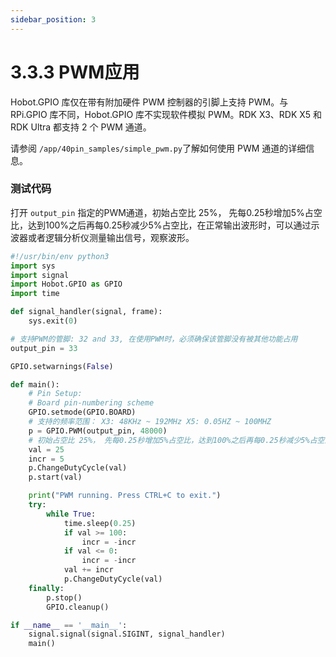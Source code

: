 ```yaml
---
sidebar_position: 3
---
```


# 3.3.3 PWM应用

Hobot.GPIO 库仅在带有附加硬件 PWM 控制器的引脚上支持 PWM。与 RPi.GPIO 库不同，Hobot.GPIO 库不实现软件模拟 PWM。RDK X3、RDK X5 和 RDK Ultra 都支持 2 个 PWM 通道。

请参阅 `/app/40pin_samples/simple_pwm.py`了解如何使用 PWM 通道的详细信息。

### 测试代码
打开 `output_pin` 指定的PWM通道，初始占空比 25%， 先每0.25秒增加5%占空比，达到100%之后再每0.25秒减少5%占空比，在正常输出波形时，可以通过示波器或者逻辑分析仪测量输出信号，观察波形。

```python
#!/usr/bin/env python3
import sys
import signal
import Hobot.GPIO as GPIO
import time

def signal_handler(signal, frame):
    sys.exit(0)

# 支持PWM的管脚: 32 and 33, 在使用PWM时，必须确保该管脚没有被其他功能占用
output_pin = 33

GPIO.setwarnings(False)

def main():
    # Pin Setup:
    # Board pin-numbering scheme
    GPIO.setmode(GPIO.BOARD)
    # 支持的频率范围： X3: 48KHz ~ 192MHz X5: 0.05HZ ~ 100MHZ
    p = GPIO.PWM(output_pin, 48000)
    # 初始占空比 25%， 先每0.25秒增加5%占空比，达到100%之后再每0.25秒减少5%占空比
    val = 25
    incr = 5
    p.ChangeDutyCycle(val)
    p.start(val)

    print("PWM running. Press CTRL+C to exit.")
    try:
        while True:
            time.sleep(0.25)
            if val >= 100:
                incr = -incr
            if val <= 0:
                incr = -incr
            val += incr
            p.ChangeDutyCycle(val)
    finally:
        p.stop()
        GPIO.cleanup()

if __name__ == '__main__':
    signal.signal(signal.SIGINT, signal_handler)
    main()

```
